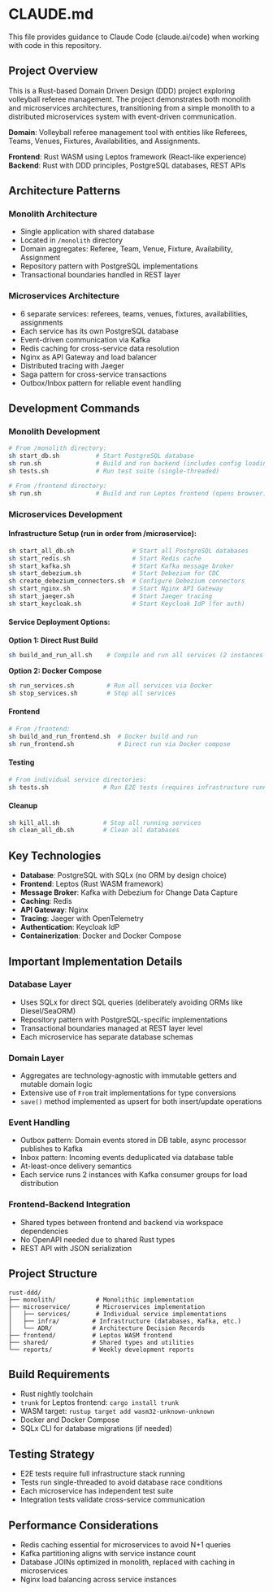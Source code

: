 # CLAUDE.md

This file provides guidance to Claude Code (claude.ai/code) when working with code in this repository.

## Project Overview

This is a Rust-based Domain Driven Design (DDD) project exploring volleyball referee management. The project demonstrates both monolith and microservices architectures, transitioning from a simple monolith to a distributed microservices system with event-driven communication.

**Domain**: Volleyball referee management tool with entities like Referees, Teams, Venues, Fixtures, Availabilities, and Assignments.

**Frontend**: Rust WASM using Leptos framework (React-like experience)
**Backend**: Rust with DDD principles, PostgreSQL databases, REST APIs

## Architecture Patterns

### Monolith Architecture
- Single application with shared database
- Located in `/monolith` directory
- Domain aggregates: Referee, Team, Venue, Fixture, Availability, Assignment
- Repository pattern with PostgreSQL implementations
- Transactional boundaries handled in REST layer

### Microservices Architecture
- 6 separate services: referees, teams, venues, fixtures, availabilities, assignments
- Each service has its own PostgreSQL database
- Event-driven communication via Kafka
- Redis caching for cross-service data resolution
- Nginx as API Gateway and load balancer
- Distributed tracing with Jaeger
- Saga pattern for cross-service transactions
- Outbox/Inbox pattern for reliable event handling

## Development Commands

### Monolith Development
```bash
# From /monolith directory:
sh start_db.sh          # Start PostgreSQL database
sh run.sh               # Build and run backend (includes config loading)
sh tests.sh             # Run test suite (single-threaded)

# From /frontend directory:
sh run.sh               # Build and run Leptos frontend (opens browser)
```

### Microservices Development

#### Infrastructure Setup (run in order from /microservice):
```bash
sh start_all_db.sh                # Start all PostgreSQL databases
sh start_redis.sh                 # Start Redis cache
sh start_kafka.sh                 # Start Kafka message broker
sh start_debezium.sh              # Start Debezium for CDC
sh create_debezium_connectors.sh  # Configure Debezium connectors
sh start_nginx.sh                 # Start Nginx API Gateway
sh start_jaeger.sh                # Start Jaeger tracing
sh start_keycloak.sh              # Start Keycloak IdP (for auth)
```

#### Service Deployment Options:

**Option 1: Direct Rust Build**
```bash
sh build_and_run_all.sh    # Compile and run all services (2 instances each)
```

**Option 2: Docker Compose**
```bash
sh run_services.sh         # Run all services via Docker
sh stop_services.sh        # Stop all services
```

#### Frontend
```bash
# From /frontend:
sh build_and_run_frontend.sh  # Docker build and run
sh run_frontend.sh            # Direct run via Docker compose
```

#### Testing
```bash
# From individual service directories:
sh tests.sh               # Run E2E tests (requires infrastructure running)
```

#### Cleanup
```bash
sh kill_all.sh            # Stop all running services
sh clean_all_db.sh        # Clean all databases
```

## Key Technologies

- **Database**: PostgreSQL with SQLx (no ORM by design choice)
- **Frontend**: Leptos (Rust WASM framework)
- **Message Broker**: Kafka with Debezium for Change Data Capture
- **Caching**: Redis
- **API Gateway**: Nginx
- **Tracing**: Jaeger with OpenTelemetry
- **Authentication**: Keycloak IdP
- **Containerization**: Docker and Docker Compose

## Important Implementation Details

### Database Layer
- Uses SQLx for direct SQL queries (deliberately avoiding ORMs like Diesel/SeaORM)
- Repository pattern with PostgreSQL-specific implementations
- Transactional boundaries managed at REST layer level
- Each microservice has separate database schemas

### Domain Layer
- Aggregates are technology-agnostic with immutable getters and mutable domain logic
- Extensive use of `From` trait implementations for type conversions
- `save()` method implemented as upsert for both insert/update operations

### Event Handling
- Outbox pattern: Domain events stored in DB table, async processor publishes to Kafka
- Inbox pattern: Incoming events deduplicated via database table
- At-least-once delivery semantics
- Each service runs 2 instances with Kafka consumer groups for load distribution

### Frontend-Backend Integration
- Shared types between frontend and backend via workspace dependencies
- No OpenAPI needed due to shared Rust types
- REST API with JSON serialization

## Project Structure

```
rust-ddd/
├── monolith/           # Monolithic implementation
├── microservice/       # Microservices implementation
│   ├── services/       # Individual service implementations
│   ├── infra/         # Infrastructure (databases, Kafka, etc.)
│   └── ADR/           # Architecture Decision Records
├── frontend/          # Leptos WASM frontend
├── shared/            # Shared types and utilities
└── reports/           # Weekly development reports
```

## Build Requirements

- Rust nightly toolchain
- `trunk` for Leptos frontend: `cargo install trunk`
- WASM target: `rustup target add wasm32-unknown-unknown`
- Docker and Docker Compose
- SQLx CLI for database migrations (if needed)

## Testing Strategy

- E2E tests require full infrastructure stack running
- Tests run single-threaded to avoid database race conditions
- Each microservice has independent test suite
- Integration tests validate cross-service communication

## Performance Considerations

- Redis caching essential for microservices to avoid N+1 queries
- Kafka partitioning aligns with service instance count
- Database JOINs optimized in monolith, replaced with caching in microservices
- Nginx load balancing across service instances